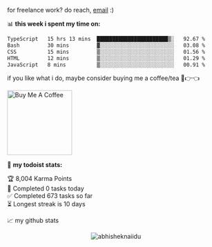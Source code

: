 for freelance work? do reach, [email](mailto:abhishknads.work@gmail.com) :)

📊 **this week i spent my time on:**
<!--START_SECTION:waka-->

```txt
TypeScript   15 hrs 13 mins  ███████████████████████▒░   92.67 %
Bash         30 mins         ▓░░░░░░░░░░░░░░░░░░░░░░░░   03.08 %
CSS          15 mins         ▒░░░░░░░░░░░░░░░░░░░░░░░░   01.56 %
HTML         12 mins         ▒░░░░░░░░░░░░░░░░░░░░░░░░   01.29 %
JavaScript   8 mins          ▒░░░░░░░░░░░░░░░░░░░░░░░░   00.91 %
```

<!--END_SECTION:waka-->

if you like what i do, maybe consider buying me a coffee/tea 🥺👉👈

<a href="https://www.buymeacoffee.com/abhisheknaiidu" target="_blank"><img src="https://cdn.buymeacoffee.com/buttons/v2/default-red.png" alt="Buy Me A Coffee" width="150" ></a>

🚧 **my todoist stats:**
<!-- TODO-IST:START -->
🏆  8,004 Karma Points           
🌸  Completed 0 tasks today           
✅  Completed 673 tasks so far           
⏳  Longest streak is 10 days
<!-- TODO-IST:END -->


📈 my github stats

<p align="center"> <img src="https://github-readme-stats.vercel.app/api?username=abhisheknaiidu&show_icons=true&theme=gotham" alt="abhisheknaiidu" />




